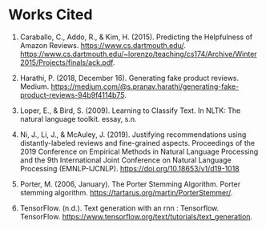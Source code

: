 # Works Cited

1. Caraballo, C., Addo, R., &amp; Kim, H. (2015). Predicting the Helpfulness of Amazon Reviews. https://www.cs.dartmouth.edu/. https://www.cs.dartmouth.edu/~lorenzo/teaching/cs174/Archive/Winter2015/Projects/finals/ack.pdf. 

2. Harathi, P. (2018, December 16). Generating fake product reviews. Medium. https://medium.com/@s.pranav.harathi/generating-fake-product-reviews-94b9f4114b75. 

3. Loper, E., &amp; Bird, S. (2009). Learning to Classify Text. In NLTK: The natural language toolkit. essay, s.n. 

4. Ni, J., Li, J., &amp; McAuley, J. (2019). Justifying recommendations using distantly-labeled reviews and fine-grained aspects. Proceedings of the 2019 Conference on Empirical Methods in Natural Language Processing and the 9th International Joint Conference on Natural Language Processing (EMNLP-IJCNLP). https://doi.org/10.18653/v1/d19-1018 

5. Porter, M. (2006, January). The Porter Stemming Algorithm. Porter stemming algorithm. https://tartarus.org/martin/PorterStemmer/. 

6. TensorFlow. (n.d.). Text generation with an rnn : Tensorflow. TensorFlow. https://www.tensorflow.org/text/tutorials/text_generation. 
